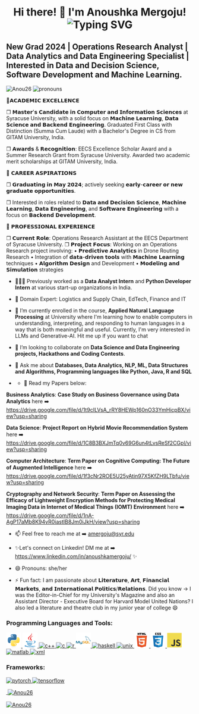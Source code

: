 <h1 align="center">
  Hi there! 👋 I'm Anoushka Mergoju!
  <br>
  <img src="https://github.com/Anou26/Anou26/raw/main/typing.gif" alt="Typing SVG">
</h1>

## New Grad 2024 | Operations Research Analyst | Data Analytics and Data Engineering Specialist |  Interested in Data and Decision Science, Software Development and Machine Learning. 
<p align="left">
  <img src="https://komarev.com/ghpvc/?username=Anou26&label=Profile%20views&color=0e75b6&style=flat" alt="Anou26" />
  <img src="https://img.shields.io/badge/Pronouns-She%2FHer-blue" alt="pronouns">
</p>

🏅𝗔𝗖𝗔𝗗𝗘𝗠𝗜𝗖 𝗘𝗫𝗖𝗘𝗟𝗟𝗘𝗡𝗖𝗘

❐ 𝗠𝗮𝘀𝘁𝗲𝗿'𝘀 𝗖𝗮𝗻𝗱𝗶𝗱𝗮𝘁𝗲 𝗶𝗻 𝗖𝗼𝗺𝗽𝘂𝘁𝗲𝗿 𝗮𝗻𝗱 𝗜𝗻𝗳𝗼𝗿𝗺𝗮𝘁𝗶𝗼𝗻 𝗦𝗰𝗶𝗲𝗻𝗰𝗲𝘀 at Syracuse University, with a solid focus on 𝗠𝗮𝗰𝗵𝗶𝗻𝗲 𝗟𝗲𝗮𝗿𝗻𝗶𝗻𝗴, 𝗗𝗮𝘁𝗮 𝗦𝗰𝗶𝗲𝗻𝗰𝗲 𝗮𝗻𝗱 𝗕𝗮𝗰𝗸𝗲𝗻𝗱 𝗘𝗻𝗴𝗶𝗻𝗲𝗲𝗿𝗶𝗻𝗴.
Graduated First Class with Distinction (Summa Cum Laude) with a Bachelor's Degree in CS from GITAM University, India.

❐ 𝗔𝘄𝗮𝗿𝗱𝘀 & 𝗥𝗲𝗰𝗼𝗴𝗻𝗶𝘁𝗶𝗼𝗻: EECS Excellence Scholar Award and a Summer Research Grant from Syracuse University. Awarded two academic merit scholarships at GITAM University, India. 

🚀 𝗖𝗔𝗥𝗘𝗘𝗥 𝗔𝗦𝗣𝗜𝗥𝗔𝗧𝗜𝗢𝗡𝗦 

❐ 𝗚𝗿𝗮𝗱𝘂𝗮𝘁𝗶𝗻𝗴 𝗶𝗻 𝗠𝗮𝘆 𝟮𝟬𝟮𝟰; actively seeking 𝗲𝗮𝗿𝗹𝘆-𝗰𝗮𝗿𝗲𝗲𝗿 𝗼𝗿 𝗻𝗲𝘄 𝗴𝗿𝗮𝗱𝘂𝗮𝘁𝗲 𝗼𝗽𝗽𝗼𝗿𝘁𝘂𝗻𝗶𝘁𝗶𝗲𝘀.

❐ Interested in roles related to 𝗗𝗮𝘁𝗮 𝗮𝗻𝗱 𝗗𝗲𝗰𝗶𝘀𝗶𝗼𝗻 𝗦𝗰𝗶𝗲𝗻𝗰𝗲, 𝗠𝗮𝗰𝗵𝗶𝗻𝗲 𝗟𝗲𝗮𝗿𝗻𝗶𝗻𝗴, 𝗗𝗮𝘁𝗮 𝗘𝗻𝗴𝗶𝗻𝗲𝗲𝗿𝗶𝗻𝗴, and 𝗦𝗼𝗳𝘁𝘄𝗮𝗿𝗲 𝗘𝗻𝗴𝗶𝗻𝗲𝗲𝗿𝗶𝗻𝗴 with a focus on 𝗕𝗮𝗰𝗸𝗲𝗻𝗱 𝗗𝗲𝘃𝗲𝗹𝗼𝗽𝗺𝗲𝗻𝘁.

💼 𝗣𝗥𝗢𝗙𝗘𝗦𝗦𝗜𝗢𝗡𝗔𝗟 𝗘𝗫𝗣𝗘𝗥𝗜𝗘𝗡𝗖𝗘

❐ 𝗖𝘂𝗿𝗿𝗲𝗻𝘁 𝗥𝗼𝗹𝗲: Operations Research Assistant at the EECS Department of Syracuse University.
❐ 𝗣𝗿𝗼𝗷𝗲𝗰𝘁 𝗙𝗼𝗰𝘂𝘀: Working on an Operations Research project involving:
• 𝗣𝗿𝗲𝗱𝗶𝗰𝘁𝗶𝘃𝗲 𝗔𝗻𝗮𝗹𝘆𝘁𝗶𝗰𝘀 in Drone Routing Research
• Integration of 𝗱𝗮𝘁𝗮-𝗱𝗿𝗶𝘃𝗲𝗻 𝘁𝗼𝗼𝗹𝘀 with 𝗠𝗮𝗰𝗵𝗶𝗻𝗲 𝗟𝗲𝗮𝗿𝗻𝗶𝗻𝗴 techniques
• 𝗔𝗹𝗴𝗼𝗿𝗶𝘁𝗵𝗺 𝗗𝗲𝘀𝗶𝗴𝗻 and Development
• 𝗠𝗼𝗱𝗲𝗹𝗶𝗻𝗴 𝗮𝗻𝗱 𝗦𝗶𝗺𝘂𝗹𝗮𝘁𝗶𝗼𝗻 strategies

- 👩🏻‍💻 Previously worked as a **Data Analyst Intern** and **Python Developer Intern** at various start-up organizations in India.

- 📄 Domain Expert: Logistics and Supply Chain, EdTech, Finance and IT 
  
- 🌱 I’m currently enrolled in the course, **Applied Natural Language Processing** at University where I'm learning how to enable computers in understanding, interpreting,
and responding to human languages in a way that is both meaningful and useful. Currently, I'm very interested in LLMs and Generative-AI. Hit me up if you want to chat

- 👯 I’m looking to collaborate on **Data Science and Data Engineering projects, Hackathons and Coding Contests**.
  
- 💬 Ask me about **Databases, Data Analytics, NLP, ML, Data Structures and Algorithms, Programming languages like Python, Java, R and SQL**


- - 📝 Read my Papers below:

 **Business Analytics**: **Case Study on Business Governance using Data Analytics** here ➡️ https://drive.google.com/file/d/1t9cILVsA_rRY8HEWp160nO33YmHicpBX/view?usp=sharing

 **Data Science**: **Project Report on Hybrid Movie Recommendation System** here ➡️ https://drive.google.com/file/d/1C8B3BXJmTq0v69G6un4tLvsReSf2CGpl/view?usp=sharing

 **Computer Architecture**: **Term Paper on Cognitive Computing: The Future of Augmented Intelligence** here ➡️ https://drive.google.com/file/d/1f3cNr2ROE5U25yAtin97X5KfZH9LTbfu/view?usp=sharing

 **Cryptography and Network Security**: **Term Paper on Assessing the Efficacy of Lightweight Encryption
Methods for Protecting Medical Imaging Data in
Internet of Medical Things (IOMT) Environment** here ➡️ https://drive.google.com/file/d/1nA-AgP17aMb8K94vR0iastIB8Jm0iJkH/view?usp=sharing
  
- 📫 Feel free to reach me at ➡️ amergoju@syr.edu

- ✨Let's connect on Linkedin! DM me at ➡️ https://www.linkedin.com/in/anoushkamergoju/ ✨
  
- 😄 Pronouns: she/her

- ⚡ Fun fact: I am passionate about 𝗟𝗶𝘁𝗲𝗿𝗮𝘁𝘂𝗿𝗲, 𝗔𝗿𝘁, 𝗙𝗶𝗻𝗮𝗻𝗰𝗶𝗮𝗹 𝗠𝗮𝗿𝗸𝗲𝘁𝘀, 𝗮𝗻𝗱 𝗜𝗻𝘁𝗲𝗿𝗻𝗮𝘁𝗶𝗼𝗻𝗮𝗹 𝗣𝗼𝗹𝗶𝘁𝗶𝗰𝘀/𝗥𝗲𝗹𝗮𝘁𝗶𝗼𝗻𝘀. Did you know -> I was the Editor-in-Chief for my University's Magazine and also an Assistant Director - Executive Board for Harvard Model United Nations? I also led a literature and theatre club in my junior year of college 😄

<h3 align="left">Programming Languages and Tools:</h3>
<p align="left">
  <!-- Python -->
  <a href="https://www.python.org" target="_blank"> <img src="https://raw.githubusercontent.com/devicons/devicon/master/icons/python/python-original.svg" alt="python" width="40" height="40"/> </a>
  <!-- Java -->
  <a href="https://www.java.com" target="_blank"> <img src="https://raw.githubusercontent.com/devicons/devicon/master/icons/java/java-original.svg" alt="java" width="40" height="40"/> </a>
  <!-- C++ -->
  <a href="https://isocpp.org/" target="_blank"> <img src="https://raw.githubusercontent.com/isocpp/logos/master/cpp_logo.png" alt="c++" width="40" height="40"/> </a>
  <!-- C -->
  <a href="https://en.wikipedia.org/wiki/C_(programming_language)" target="_blank"> <img src="https://devicons.github.io/devicon/devicon.git/icons/c/c-original.svg" alt="c" width="40" height="40"/> </a>
  <!-- R -->
  <a href="https://www.r-project.org/" target="_blank"> <img src="https://www.r-project.org/logo/Rlogo.png" alt="r" width="40" height="40"/> </a>
  <!-- SQL -->
  <a href="https://www.mysql.com/" target="_blank"> <img src="https://raw.githubusercontent.com/devicons/devicon/master/icons/mysql/mysql-original-wordmark.svg" alt="sql" width="40" height="40"/> </a>
  <!-- Haskell -->
  <a href="https://www.haskell.org/" target="_blank"> <img src="https://upload.wikimedia.org/wikipedia/commons/1/1c/Haskell-Logo.svg" alt="haskell" width="40" height="40"/> </a>
  <!-- UNIX -->
  <a href="https://en.wikipedia.org/wiki/Unix" target="_blank"> <img src="https://upload.wikimedia.org/wikipedia/commons/2/2f/Unix.png" alt="unix" width="40" height="40"/> </a>
  <!-- HTML -->
  <a href="https://www.w3.org/html/" target="_blank"> <img src="https://raw.githubusercontent.com/devicons/devicon/master/icons/html5/html5-original-wordmark.svg" alt="html5" width="40" height="40"/> </a>
  <!-- CSS -->
  <a href="https://www.w3schools.com/css/" target="_blank"> <img src="https://raw.githubusercontent.com/devicons/devicon/master/icons/css3/css3-original-wordmark.svg" alt="css3" width="40" height="40"/> </a>
  <!-- JavaScript -->
  <a href="https://developer.mozilla.org/en-US/docs/Web/JavaScript" target="_blank"> <img src="https://raw.githubusercontent.com/devicons/devicon/master/icons/javascript/javascript-original.svg" alt="javascript" width="40" height="40"/> </a>
  <!-- MATLAB -->
  <a href="https://matlab.mathworks.com/" target="_blank"> <img src="https://www.mathworks.com/matlabcentral/images/matlab-file-exchange.svg" alt="matlab" width="40" height="40"/> </a>
  <!-- XML -->
  <a href="https://www.w3.org/XML/" target="_blank"> <img src="https://www.vectorlogo.zone/logos/w3c_xml/w3c_xml-icon.svg" alt="xml" width="40" height="40"/> </a>
</p>

<h3 align="left">Frameworks:</h3>
<p align="left">
  <!-- PyTorch -->
  <a href="https://pytorch.org/" target="_blank"> <img src="https://www.vectorlogo.zone/logos/pytorch/pytorch-icon.svg" alt="pytorch" width="40" height="40"/> </a>
  <!-- TensorFlow -->
  <a href="https://www.tensorflow.org" target="_blank"> <img src="https://www.vectorlogo.zone/logos/tensorflow/tensorflow-icon.svg" alt="tensorflow" width="40" height="40"/> </a>
  <!-- Keras -->
  <a href="https://keras.io/" target="_blank

<p><img align="left" src="https://github-readme-stats.vercel.app/api/top-langs?username=Anou26&show_icons=true&locale=en&layout=compact" alt="Anou26" /></p>

<p>&nbsp;<img align="center" src="https://github-readme-stats.vercel.app/api?username=Anou26&show_icons=true&locale=en" alt="Anou26" /></p>

<p><img align="center" src="https://github-readme-streak-stats.herokuapp.com/?user=Anou26&" alt="Anou26" /></p>



